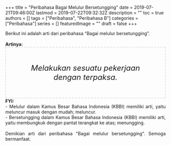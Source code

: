 +++
title = "Peribahasa Bagai Melulur Bersetungging"
date = 2019-07-21T09:46:00Z
lastmod = 2019-07-22T09:32:32Z
description = ""
toc = true
authors = []
tags = ["Peribahasa", "Peribahasa B"]
categories = ["Peribahasa"]
series = []
featuredImage = ""
draft = false
+++

<div dir="ltr" style="text-align: left;" trbidi="on"><div style="text-align: justify;">Berikut ini adalah arti dari peribahasa “Bagai melulur bersetungging”.</div><br /><div style="text-align: justify;"><b>Artinya:</b></div><div style="border: 2px dashed #ddd; font-size: 24px; height: auto; margin: 0 auto; padding: 50px; text-align: center; width: auto;"><i>Melakukan sesuatu pekerjaan dengan terpaksa.</i></div><div style="text-align: justify;"><b>FYI:</b><br />- Melulur dalam Kamus Besar Bahasa Indonesia (KBBI) memiliki arti, yaitu meluncur masuk dengan mudah; meluncur.<br />- Bersetungging dalam Kamus Besar Bahasa Indonesia (KBBI) memiliki arti, yaitu membungkuk dengan pantat terangkat ke atas; menungging.<br /><br /></div><div style="text-align: justify;">Demikian arti dari peribahasa "Bagai melulur bersetungging". Semoga bermanfaat.</div></div>
